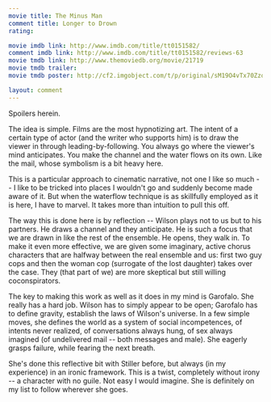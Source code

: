 ```yaml
---
movie title: The Minus Man
comment title: Longer to Drown
rating: 

movie imdb link: http://www.imdb.com/title/tt0151582/
comment imdb link: http://www.imdb.com/title/tt0151582/reviews-63
movie tmdb link: http://www.themoviedb.org/movie/21719
movie tmdb trailer: 
movie tmdb poster: http://cf2.imgobject.com/t/p/original/sM19O4vTx70Zzorov7EurqWpG3Q.jpg

layout: comment
---
```


Spoilers herein.

The idea is simple. Films are the most hypnotizing art. The intent of a certain type of actor (and the writer who supports him) is to draw the viewer in through leading-by-following. You always go where the viewer's mind anticipates. You make the channel and the water flows on its own. Like the mail, whose symbolism is a bit heavy here.

This is a particular approach to cinematic narrative, not one I like so much -- I like to be tricked into places I wouldn't go and suddenly become made aware of it. But when the waterflow technique is as skillfully employed as it is here, I have to marvel. It takes more than intuition to pull this off.

The way this is done here is by reflection -- Wilson plays not to us but to his partners. He draws a channel and they anticipate. He is such a focus that we are drawn in like the rest of the ensemble. He opens, they walk in. To make it even more effective, we are given some imaginary, active chorus characters that are halfway between the real ensemble and us: first two guy cops and then the woman cop (surrogate of the lost daughter) takes over the case. They (that part of we) are more skeptical but still willing coconspirators.

The key to making this work as well as it does in my mind is Garofalo. She really has a hard job. Wilson has to simply appear to be open; Garofalo has to define gravity, establish the laws of Wilson's universe. In a few simple moves, she defines the world as a system of social incompetences, of intents never realized, of conversations always hung, of sex always imagined (of undelivered mail -- both messages and male). She eagerly grasps failure, while fearing the next breath. 

She's done this reflective bit with Stiller before, but always (in my experience) in an ironic framework. This is a twist, completely without irony -- a character with no guile. Not easy I would imagine. She is definitely on my list to follow wherever she goes.